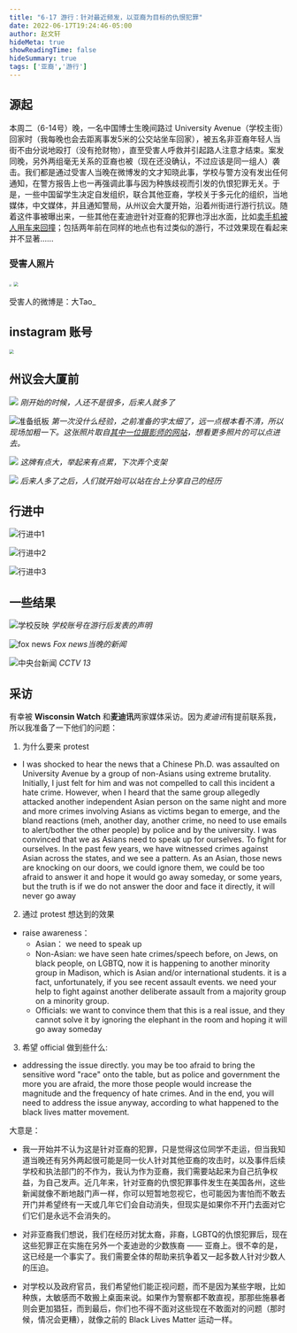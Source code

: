 ```yaml
---
title: "6-17 游行：针对最近频发，以亚裔为目标的仇恨犯罪"
date: 2022-06-17T19:24:46-05:00
author: 赵文轩
hideMeta: true
showReadingTime: false
hideSummary: true
tags: ['亚裔','游行']
---
```


## 源起
本周二（6-14号）晚，一名中国博士生晚间路过 University Avenue（学校主街）回家时（我每晚也会去距离事发5米的公交站坐车回家），被五名非亚裔年轻人当街不由分说地殴打（没有抢财物），直至受害人呼救并引起路人注意才结束。案发同晚，另外两组毫无关系的亚裔也被（现在还没确认，不过应该是同一组人）袭击。我们都是通过受害人当晚在微博发的文才知晓此事，学校与警方没有发出任何通知，在警方报告上也一再强调此事与因为种族歧视而引发的仇恨犯罪无关。于是，一些中国留学生决定自发组织，联合其他亚裔，学校关于多元化的组织，当地媒体，中文媒体，并且通知警局，从州议会大厦开始，沿着州街进行游行抗议。随着这件事被曝出来，一些其他在麦迪逊针对亚裔的犯罪也浮出水面，比如[卖手机被人用车来回撞](https://mp.weixin.qq.com/s/BR_qWUyCcVI9Pk7hem6_OQ)；包括两年前在同样的地点也有过类似的游行，不过效果现在看起来并不显著……

### 受害人照片

<img src="victim1.JPG" style="zoom:25%;"/>

<img src="victim2.JPG" style="zoom:50%;"/>

受害人的微博是：大Tao_

## instagram 账号

<img src="qr.JPG" style="zoom:50%;"/>


## 州议会大厦前
![](capitol.JPG)
_刚开始的时候，人还不是很多，后来人就多了_

![准备纸板](board_prep.png)
_第一次没什么经验，之前准备的字太细了，远一点根本看不清，所以现场加粗一下。这张照片取自[其中一位摄影师的网站](https://xinzouphotographyanddesign.pixieset.com/0617-stopasianhateprotest/)，想看更多照片的可以点进去。_

![](capitol1.JPG)
_这牌有点大，举起来有点累，下次弄个支架_

![](speech.png)
_后来人多了之后，人们就开始可以站在台上分享自己的经历_

## 行进中
![行进中1](march.JPG)

![行进中2](march2.JPG)

![行进中3](march3.png)

## 一些结果
![学校反映](uw_response.png)
_学校账号在游行后发表的声明_

![fox news](fox.JPG)
_Fox news当晚的新闻_

![中央台新闻](cctv.PNG)
_CCTV 13_

## 采访
有幸被 **Wisconsin Watch** 和**麦迪讯**两家媒体采访。因为*麦迪讯*有提前联系我，所以我准备了一下他们的问题：
1. 为什么要来 protest
- I was shocked to hear the news that a Chinese Ph.D. was assaulted on University Avenue by a group of non-Asians using extreme brutality. Initially, I just felt for him and was not compelled to call this incident a hate crime. However, when I heard that the same group allegedly attacked another independent Asian person on the same night and more and more crimes involving Asians as victims began to emerge, and the bland reactions (meh, another day, another crime, no need to use emails to alert/bother the other people) by police and by the university. I was convinced that we as Asians need to speak up for ourselves. To fight for ourselves. In the past few years, we have witnessed crimes against Asian across the states, and we see a pattern. As an Asian, those news are knocking on our doors, we could ignore them, we could be too afraid to answer it and hope it would go away someday, or some years, but the truth is if we do not answer the door and face it directly, it will never go away

2. 通过 protest 想达到的效果
- raise awareness：
    - Asian： we need to speak up
    - Non-Asian: we have seen hate crimes/speech before, on Jews, on black people, on LGBTQ, now it is happening to another minority group in Madison, which is Asian and/or international students. it is a fact, unfortunately, if you see recent assault events. we need your help to fight against another deliberate assault from a majority group on a minority group.
    - Officials: we want to convince them that this is a real issue, and they cannot solve it by ignoring the elephant in the room and hoping it will go away someday

3. 希望 official 做到些什么:
- addressing the issue directly. you may be too afraid to bring the sensitive word "race" onto the table, but as police and government the more you are afraid, the more those people would increase the magnitude and the frequency of hate crimes. And in the end, you will need to address the issue anyway, according to what happened to the black lives matter movement. 

大意是：
- 我一开始并不认为这是针对亚裔的犯罪，只是觉得这位同学不走运，但当我知道当晚还有另外两起很可能是同一伙人针对其他亚裔的攻击时，以及事件后续学校和执法部门的不作为，我认为作为亚裔，我们需要站起来为自己抗争权益，为自己发声。近几年来，针对亚裔的仇恨犯罪事件发生在美国各州，这些新闻就像不断地敲门声一样，你可以短暂地忽视它，也可能因为害怕而不敢去开门并希望终有一天或几年它们会自动消失，但现实是如果你不开门去面对它们它们是永远不会消失的。

- 对非亚裔我们想说，我们在经历对犹太裔，非裔，LGBTQ的仇恨犯罪后，现在这些犯罪正在实施在另外一个麦迪逊的少数族裔 —— 亚裔上。很不幸的是，这已经是一个事实了。我们需要全体的帮助来抗争着又一起多数人针对少数人的压迫。

- 对学校以及政府官员，我们希望他们能正视问题，而不是因为某些字眼，比如种族，太敏感而不敢搬上桌面来说。如果作为警察都不敢直视，那那些施暴者则会更加猖狂，而到最后，你们也不得不面对这些现在不敢面对的问题（那时候，情况会更糟），就像之前的 Black Lives Matter 运动一样。